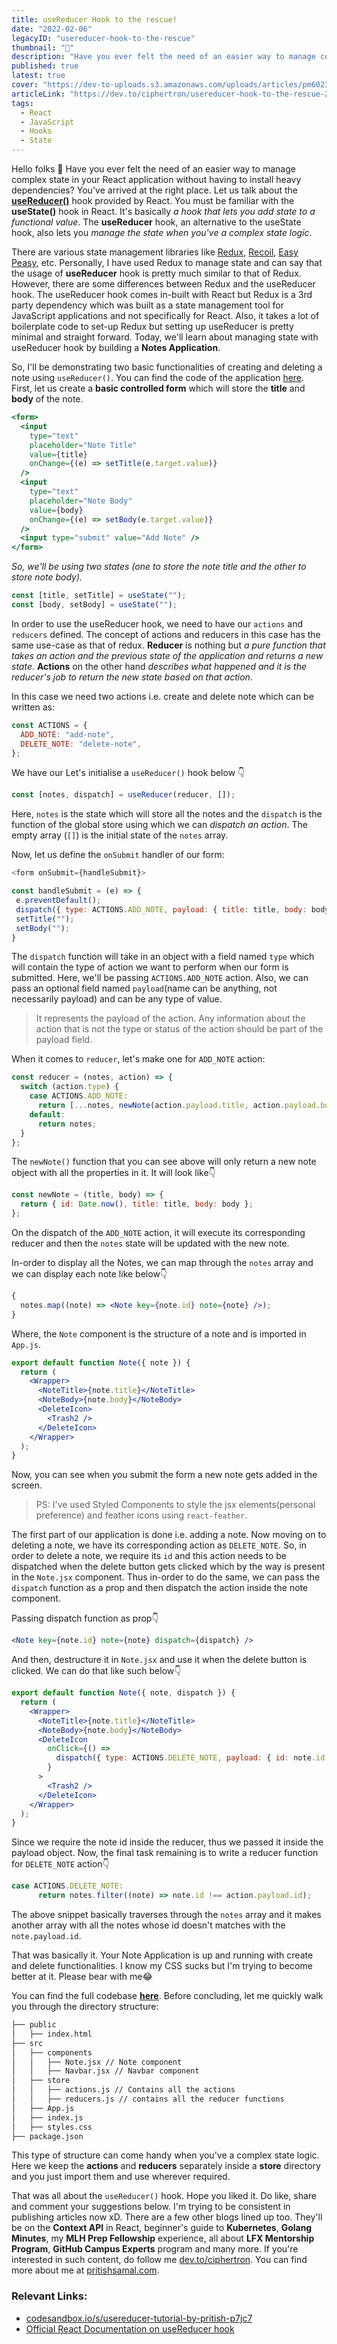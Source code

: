 ```yaml
---
title: useReducer Hook to the rescue!
date: "2022-02-06"
legacyID: "usereducer-hook-to-the-rescue"
thumbnail: "📘"
description: "Have you ever felt the need of an easier way to manage complex state in your React application without having to install heavy dependencies? You've arrived at the right place. Let us talk about the useReducer hook..."
published: true
latest: true
cover: "https://dev-to-uploads.s3.amazonaws.com/uploads/articles/pm6023ow729zuo6exzas.png"
articleLink: "https://dev.to/ciphertron/usereducer-hook-to-the-rescue-2j48"
tags:
  - React
  - JavaScript
  - Hooks
  - State
---
```


Hello folks :wave:
Have you ever felt the need of an easier way to manage complex state in your React application without having to install heavy dependencies? You've arrived at the right place. Let us talk about the **[useReducer()](https://reactjs.org/docs/hooks-reference.html#usereducer)** hook provided by React. You must be familiar with the **useState()** hook in React. It's basically _a hook that lets you add state to a functional value_. The **useReducer** hook, an alternative to the useState hook, also lets you _manage the state when you've a complex state logic_.

There are various state management libraries like [Redux](https://redux.js.org/), [Recoil](https://recoiljs.org/), [Easy Peasy](https://easy-peasy.vercel.app/), etc. Personally, I have used Redux to manage state and can say that the usage of **useReducer** hook is pretty much similar to that of Redux. However, there are some differences between Redux and the useReducer hook. The useReducer hook comes in-built with React but Redux is a 3rd party dependency which was built as a state management tool for JavaScript applications and not specifically for React. Also, it takes a lot of boilerplate code to set-up Redux but setting up useReducer is pretty minimal and straight forward. Today, we'll learn about managing state with useReducer hook by building a **Notes Application**.

So, I'll be demonstrating two basic functionalities of creating and deleting a note using `useReducer()`. You can find the code of the application [here](https://codesandbox.io/s/usereducer-tutorial-by-pritish-p7jc7). First, let us create a **basic controlled form** which will store the **title** and **body** of the note.

```jsx
<form>
  <input
    type="text"
    placeholder="Note Title"
    value={title}
    onChange={(e) => setTitle(e.target.value)}
  />
  <input
    type="text"
    placeholder="Note Body"
    value={body}
    onChange={(e) => setBody(e.target.value)}
  />
  <input type="submit" value="Add Note" />
</form>
```

_So, we'll be using two states (one to store the note title and the other to store note body)._

```jsx
const [title, setTitle] = useState("");
const [body, setBody] = useState("");
```

In order to use the useReducer hook, we need to have our `actions` and `reducers` defined. The concept of actions and reducers in this case has the same use-case as that of redux. **Reducer** is nothing but _a pure function that takes an action and the previous state of the application and returns a new state_. **Actions** on the other hand _describes what happened and it is the reducer's job to return the new state based on that action_.

In this case we need two actions i.e. create and delete note which can be written as:

```js
const ACTIONS = {
  ADD_NOTE: "add-note",
  DELETE_NOTE: "delete-note",
};
```

We have our Let's initialise a `useReducer()` hook below 👇

```jsx
const [notes, dispatch] = useReducer(reducer, []);
```

Here, `notes` is the state which will store all the notes and the `dispatch` is the function of the global store using which we can _dispatch an action_. The empty array (`[]`) is the initial state of the `notes` array.

Now, let us define the `onSubmit` handler of our form:

```js
<form onSubmit={handleSubmit}>

const handleSubmit = (e) => {
 e.preventDefault();
 dispatch({ type: ACTIONS.ADD_NOTE, payload: { title: title, body: body } });
 setTitle("");
 setBody("");
}
```

The `dispatch` function will take in an object with a field named `type` which will contain the type of action we want to perform when our form is submitted. Here, we'll be passing `ACTIONS.ADD_NOTE` action. Also, we can pass an optional field named `payload`(name can be anything, not necessarily payload) and can be any type of value.

> It represents the payload of the action. Any information about the action that is not the type or status of the action should be part of the payload field.

When it comes to `reducer`, let's make one for `ADD_NOTE` action:

```js
const reducer = (notes, action) => {
  switch (action.type) {
    case ACTIONS.ADD_NOTE:
      return [...notes, newNote(action.payload.title, action.payload.body)];
    default:
      return notes;
  }
};
```

The `newNote()` function that you can see above will only return a new note object with all the properties in it. It will look like👇

```js
const newNote = (title, body) => {
  return { id: Date.now(), title: title, body: body };
};
```

On the dispatch of the `ADD_NOTE` action, it will execute its corresponding reducer and then the `notes` state will be updated with the new note.

In-order to display all the Notes, we can map through the `notes` array and we can display each note like below👇

```jsx
{
  notes.map((note) => <Note key={note.id} note={note} />);
}
```

Where, the `Note` component is the structure of a note and is imported in `App.js`.

```jsx
export default function Note({ note }) {
  return (
    <Wrapper>
      <NoteTitle>{note.title}</NoteTitle>
      <NoteBody>{note.body}</NoteBody>
      <DeleteIcon>
        <Trash2 />
      </DeleteIcon>
    </Wrapper>
  );
}
```

Now, you can see when you submit the form a new note gets added in the screen.

> PS: I've used Styled Components to style the jsx elements(personal preference) and feather icons using `react-feather`.

The first part of our application is done i.e. adding a note. Now moving on to deleting a note, we have its corresponding action as `DELETE_NOTE`. So, in order to delete a note, we require its `id` and this action needs to be dispatched when the delete button gets clicked which by the way is present in the `Note.jsx` component. Thus in-order to do the same, we can pass the `dispatch` function as a prop and then dispatch the action inside the note component.

Passing dispatch function as prop👇

```jsx
<Note key={note.id} note={note} dispatch={dispatch} />
```

And then, destructure it in `Note.jsx` and use it when the delete button is clicked. We can do that like such below👇

```jsx
export default function Note({ note, dispatch }) {
  return (
    <Wrapper>
      <NoteTitle>{note.title}</NoteTitle>
      <NoteBody>{note.body}</NoteBody>
      <DeleteIcon
        onClick={() =>
          dispatch({ type: ACTIONS.DELETE_NOTE, payload: { id: note.id } })
        }
      >
        <Trash2 />
      </DeleteIcon>
    </Wrapper>
  );
}
```

Since we require the note id inside the reducer, thus we passed it inside the payload object. Now, the final task remaining is to write a reducer function for `DELETE_NOTE` action👇

```js
case ACTIONS.DELETE_NOTE:
      return notes.filter((note) => note.id !== action.payload.id);
```

The above snippet basically traverses through the `notes` array and it makes another array with all the notes whose id doesn't matches with the `note.payload.id`.

That was basically it. Your Note Application is up and running with create and delete functionalities. I know my CSS sucks but I'm trying to become better at it. Please bear with me😂

You can find the full codebase [**here**](https://codesandbox.io/s/usereducer-tutorial-by-pritish-p7jc7). Before concluding, let me quickly walk you through the directory structure:

```bash
├── public
│   ├── index.html
├── src
│   ├── components
│   │   ├── Note.jsx // Note component
│   │   ├── Navbar.jsx // Navbar component
│   ├── store
│   │   ├── actions.js // Contains all the actions
│   │   ├── reducers.js // contains all the reducer functions
│   ├── App.js
│   ├── index.js
│   ├── styles.css
├── package.json
```

This type of structure can come handy when you've a complex state logic. Here we keep the **actions** and **reducers** separately inside a **store** directory and you just import them and use wherever required.

That was all about the `useReducer()` hook. Hope you liked it. Do like, share and comment your suggestions below. I'm trying to be consistent in publishing articles now xD. There are a few other blogs lined up too. They'll be on the **Context API** in React, beginner's guide to **Kubernetes**, **Golang Minutes**, my **MLH Prep Fellowship** experience, all about **LFX Mentorship Program**, **GitHub Campus Experts** program and many more. If you're interested in such content, do follow me [dev.to/ciphertron](https://dev.to/ciphertron). You can find more about me at [pritishsamal.com](https://pritishsamal.com).

### Relevant Links:

- [codesandbox.io/s/usereducer-tutorial-by-pritish-p7jc7](https://codesandbox.io/s/usereducer-tutorial-by-pritish-p7jc7)
- [Official React Documentation on useReducer hook](https://reactjs.org/docs/hooks-reference.html#usereducer)
